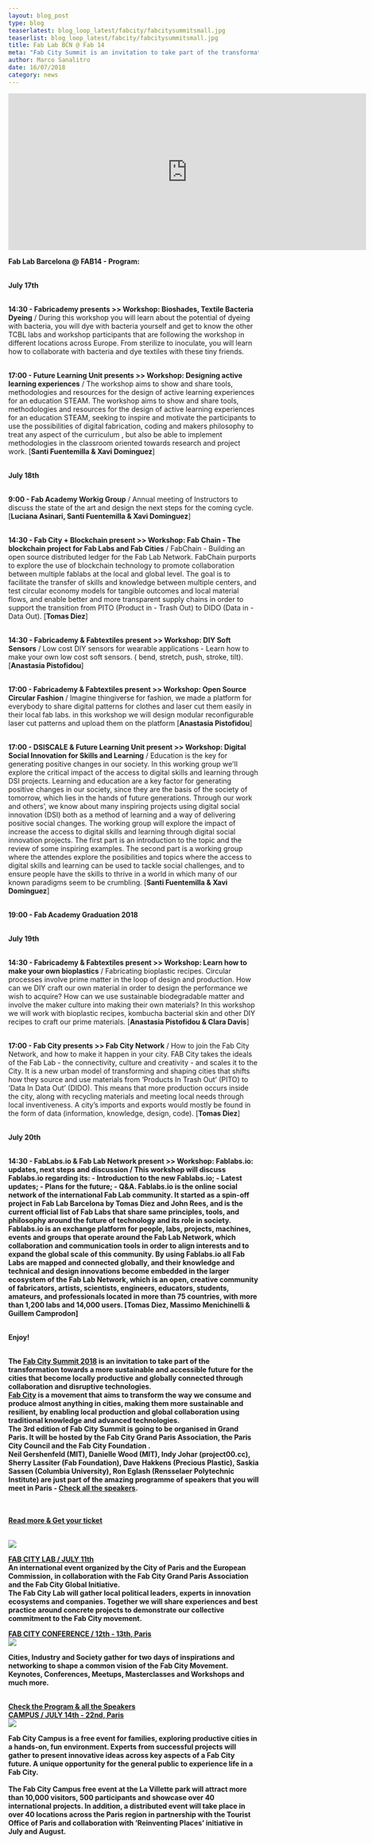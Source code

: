 ```yaml
---
layout: blog_post
type: blog
teaserlatest: blog_loop_latest/fabcity/fabcitysummitsmall.jpg
teaserlist: blog_loop_latest/fabcity/fabcitysummitsmall.jpg
title: Fab Lab BCN @ Fab 14
meta: "Fab City Summit is an invitation to take part of the transformation towards a more sustainable and accessible future for the cities that become locally productive and globally connected through collaboration and disruptive technologies."
author: Marco Sanalitro
date: 16/07/2018 
category: news
---
```


<iframe width="720" height="315" src="https://www.youtube.com/embed/RvpHm3oaJkk" frameborder="0" allow="autoplay; encrypted-media" allowfullscreen></iframe>
<br>



<strong>Fab Lab Barcelona @ FAB14 - Program:</strong><br><br>

<strong>July 17th</strong><br><br>

<strong>14:30 - Fabricademy presents >> Workshop: Bioshades, Textile Bacteria Dyeing</strong> / During this workshop you will learn about the potential of dyeing with bacteria, you will dye with bacteria yourself and get to know the other TCBL labs and workshop participants that are following the workshop in different locations across Europe. From sterilize to inoculate, you will learn how to collaborate with bacteria and dye textiles with these tiny friends.<br><br>

<strong>17:00 - Future Learning Unit presents >> Workshop: Designing active learning experiences</strong> / The workshop aims to show and share tools, methodologies and resources for the design of active learning experiences for an education STEAM. The workshop aims to show and share tools, methodologies and resources for the design of active learning experiences for an education STEAM, seeking to inspire and motivate the participants to use the possibilities of digital fabrication, coding and makers philosophy to treat any aspect of the curriculum , but also be able to implement methodologies in the classroom oriented towards research and project work. [<strong>Santi Fuentemilla & Xavi Dominguez</strong>]<br><br>

<strong>July 18th</strong><br><br>

<strong>9:00 - Fab Academy Workig Group</strong> / Annual meeting of Instructors to discuss the state of the art and design the next steps for the coming cycle. [<strong>Luciana Asinari, Santi Fuentemilla & Xavi Dominguez</strong>]<br><br>

<strong>14:30 - Fab City + Blockchain present >> Workshop: Fab Chain - The blockchain project for Fab Labs and Fab Cities</strong> / FabChain - Building an open source distributed ledger for the Fab Lab Network. FabChain purports to explore the use of blockchain technology to promote collaboration between multiple fablabs at the local and global level. The goal is to facilitate the transfer of skills and knowledge between multiple centers, and test circular economy models for tangible outcomes and local material flows, and enable better and more transparent supply chains in order to support the transition from PITO (Product in - Trash Out) to DIDO (Data in - Data Out). [<strong>Tomas Diez</strong>]<br><br>

<strong>14:30 - Fabricademy & Fabtextiles present >> Workshop: DIY Soft Sensors</strong> / Low cost DIY sensors for wearable applications - Learn how to make your own low cost soft sensors. ( bend, stretch, push, stroke, tilt).	[<strong>Anastasia Pistofidou</strong>]<br><br>

<strong>17:00 - Fabricademy & Fabtextiles present >> Workshop: Open Source Circular Fashion</strong> / Imagine thingiverse for fashion, we made a platform for everybody to share digital patterns for clothes and laser cut them easily in their local fab labs. in this workshop we will design modular reconfigurable laser cut patterns and upload them on the platform	[<strong>Anastasia Pistofidou</strong>]<br><br>

<strong>17:00 - DSISCALE & Future Learning Unit present >> Workshop: Digital Social Innovation for Skills and Learning</strong> / Education is the key for generating positive changes in our society. In this working group we'll explore the critical impact of the access to digital skills and learning through DSI projects. Learning and education are a key factor for generating positive changes in our society, since they are the basis of the society of tomorrow, which lies in the hands of future generations. Through our work and others’, we know about many inspiring projects using digital social innovation (DSI) both as a method of learning and a way of delivering positive social changes. The working group will explore the impact of increase the access to digital skills and learning through digital social innovation projects. The first part is an introduction to the topic and the review of some inspiring examples. The second part is a working group where the attendes explore the posibilities and topics where the access to digital skills and learning can be used to tackle social challenges, and to ensure people have the skills to thrive in a world in which many of our known paradigms seem to be crumbling. [<strong>Santi Fuentemilla & Xavi Dominguez</strong>]<br><br>

<strong>19:00 - Fab Academy Graduation 2018</strong><br><br>

<strong>July 19th</strong><br><br>

<strong>14:30 - Fabricademy & Fabtextiles present >> Workshop: Learn how to make your own bioplastics</strong> / Fabricating bioplastic recipes. Circular processes involve prime matter in the loop of design and production. How can we DIY craft our own material in order to design the performance we wish to acquire? How can we use sustainable biodegradable matter and involve the maker culture into making their own materials? In this workshop we will work with bioplastic recipes, kombucha bacterial skin and other DIY recipes to craft our prime materials. [<strong>Anastasia Pistofidou & Clara Davis</strong>]<br><br>

<strong>17:00 - Fab City presents >> Fab City Network</strong> / How to join the Fab City Network, and how to make it happen in your city. FAB City takes the ideals of the Fab Lab - the connectivity, culture and creativity - and scales it to the City. It is a new urban model of transforming and shaping cities that shifts how they source and use materials from ‘Products In Trash Out’ (PITO) to ‘Data In Data Out’ (DIDO). This means that more production occurs inside the city, along with recycling materials and meeting local needs through local inventiveness. A city’s imports and exports would mostly be found in the form of data (information, knowledge, design, code). [<strong>Tomas Diez</strong>]<br><br>

<strong>July 20th<br><br>

<strong>14:30 - FabLabs.io & Fab Lab Network present >> Workshop: Fablabs.io: updates, next steps and discussion</strong> / This workshop will discuss Fablabs.io regarding its: - Introduction to the new Fablabs.io; - Latest updates; - Plans for the future; - Q&A. Fablabs.io is the online social network of the international Fab Lab community. It started as a spin-off project in Fab Lab Barcelona by Tomas Diez and John Rees, and is the current official list of Fab Labs that share same principles, tools, and philosophy around the future of technology and its role in society. Fablabs.io is an exchange platform for people, labs, projects, machines, events and groups that operate around the Fab Lab Network, which collaboration and communication tools in order to align interests and to expand the global scale of this community. By using Fablabs.io all Fab Labs are mapped and connected globally, and their knowledge and technical and design innovations become embedded in the larger ecosystem of the Fab Lab Network, which is an open, creative community of fabricators, artists, scientists, engineers, educators, students, amateurs, and professionals located in more than 75 countries, with more than 1,200 labs and 14,000 users. [<strong>Tomas Diez, Massimo Menichinelli & Guillem Camprodon</strong>]<br><br>

Enjoy!<br><br>


The <strong><a href="https://summit.fabcity.paris/">Fab City Summit 2018</a></strong> is an invitation to take part of the transformation towards a more sustainable and accessible future for the cities that become locally productive and globally connected through collaboration and disruptive technologies.
<br>
<strong><a href="http://fab.city/">Fab City</a></strong> is a movement that aims to transform the way we consume and produce almost anything in cities, making them more sustainable and resilient, by enabling local production and global collaboration using traditional knowledge and advanced technologies.
<br>
The <strong>3rd edition of Fab City Summit</strong> is going to be organised in <strong>Grand Paris</strong>. It will be hosted by the <strong>Fab City Grand Paris Association</strong>, the <strong>Paris City Council</strong> and the <strong>Fab City Foundation </strong>.
<br>
<strong>Neil Gershenfeld (MIT), Danielle Wood (MIT), Indy Johar (project00.cc), Sherry Lassiter (Fab Foundation), Dave Hakkens (Precious Plastic), Saskia Sassen (Columbia University), Ron Eglash (Rensselaer Polytechnic Institute)</strong> are just part of the amazing programme of speakers that you will meet in Paris - <strong><a href="https://summit.fabcity.paris/speakers/">Check all the speakers</a></strong>.

<br><br>
<strong><a href="https://summit.fabcity.paris/">Read more & Get your ticket</a></strong>

<br>
<img src= "http://www.fablabbcn.org/img/blog/blog_loop_latest/fabcity/fabcitysummit1.jpg" align="middle"> 
<br>


<strong><a href="https://summit.fabcity.paris/fabcitylab/">FAB CITY LAB / JULY 11th</a></strong>
<br>
An international event organized by the City of Paris and the European Commission, in collaboration with the Fab City Grand Paris Association and the Fab City Global Initiative.
<br>
The Fab City Lab will gather local political leaders, experts in innovation ecosystems and companies. Together we will share experiences and best practice around concrete projects to demonstrate our collective commitment to the Fab City movement.
<br>

<strong><a href="https://summit.fabcity.paris/conference/">FAB CITY CONFERENCE / 12th - 13th, Paris</a></strong>
<br>
<img src= "http://www.fablabbcn.org/img/blog/blog_loop_latest/fabcity/fabcitysummit2.jpg" align="middle"> 
<br>

Cities, Industry and Society gather for two days of inspirations and networking to shape a common vision of the Fab City Movement. Keynotes, Conferences, Meetups, Masterclasses and Workshops and much more.
<br>


<br>
<strong><a href="https://summit.fabcity.paris/program/">Check the Program & all the Speakers</a></strong>
<br>
<strong><a href="https://summit.fabcity.paris/campus/">CAMPUS / JULY 14th - 22nd, Paris</a></strong>
<br>

<img src= "http://www.fablabbcn.org/img/blog/blog_loop_latest/fabcity/fabcitysummit3.jpg" align="middle"> 
<br>

Fab City Campus is a free event for families, exploring productive cities in a hands-on, fun environment. Experts from successful projects will gather to present innovative ideas across key aspects of a Fab City future. A unique opportunity for the general public to experience life in a Fab City.
<br><br>
The Fab City Campus free event at the La Villette park will attract more than 10,000 visitors, 500 participants and showcase over 40 international projects. In addition, a distributed event will take place in over 40 locations across the Paris region in partnership with the Tourist Office of Paris and collaboration with ‘Reinventing Places’ initiative in July and August.





